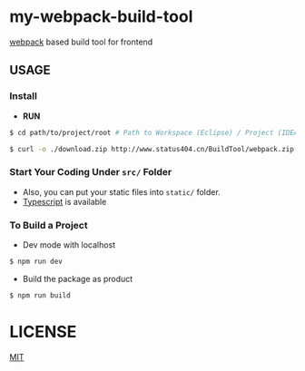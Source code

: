 # my-webpack-build-tool
[webpack](https://webpack.js.org/) based build tool for frontend

## USAGE

### Install
- **RUN**
```bash
$ cd path/to/project/root # Path to Workspace (Eclipse) / Project (IDEA) ROOT

$ curl -o ./download.zip http://www.status404.cn/BuildTool/webpack.zip && unzip -uo ./download.zip -d ./ && rm ./download.zip && npm install
```

### Start Your Coding Under `src/` Folder
- Also, you can put your static files into `static/` folder.
- [Typescript](http://www.typescriptlang.org/) is available

### To Build a Project
- Dev mode with localhost
```javascript
$ npm run dev
```

- Build the package as product
```javascript
$ npm run build
```

# LICENSE
[MIT](https://github.com/zexron/my-build-tools/blob/master/LICENSE)
